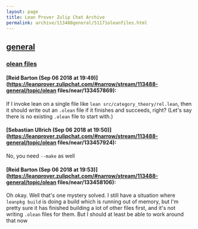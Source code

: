 ```yaml
---
layout: page
title: Lean Prover Zulip Chat Archive 
permalink: archive/113488general/51171oleanfiles.html
---
```


## [general](index.html)
### [olean files](51171oleanfiles.html)

#### [Reid Barton (Sep 06 2018 at 19:49)](https://leanprover.zulipchat.com/#narrow/stream/113488-general/topic/olean files/near/133457869):
If I invoke lean on a single file like `lean src/category_theory/rel.lean`, then it should write out an `.olean` file if it finishes and succeeds, right? (Let's say there is no existing `.olean` file to start with.)

#### [Sebastian Ullrich (Sep 06 2018 at 19:50)](https://leanprover.zulipchat.com/#narrow/stream/113488-general/topic/olean files/near/133457924):
No, you need `--make` as well

#### [Reid Barton (Sep 06 2018 at 19:53)](https://leanprover.zulipchat.com/#narrow/stream/113488-general/topic/olean files/near/133458106):
Oh okay. Well that's one mystery solved.
I still have a situation where `leanpkg build` is doing a build which is running out of memory, but I'm pretty sure it has finished building a lot of other files first, and it's not writing `.olean` files for them. But I should at least be able to work around that now

